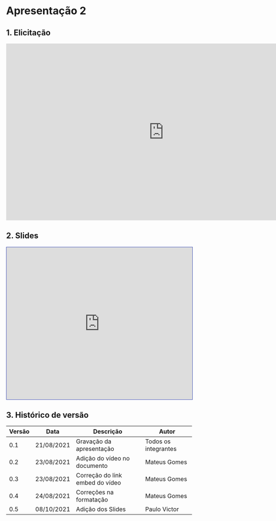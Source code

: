 # Apresentação 2

## 1. Elicitação

<center>

<iframe width="854" height="480" src="https://www.youtube.com/embed/lzVCVlu8LpM" title="YouTube video player" frameborder="0" allow="accelerometer; autoplay; clipboard-write; encrypted-media; gyroscope; picture-in-picture" allowfullscreen></iframe>

</center>

## 2. Slides

<iframe loading="lazy" style="width: 100%; height: 25.8rem; border: 1px solid #4051B5; padding: 0; margin: 0;" src="https://www.canva.com/design/DAEnsHD_Kc8/view?embed"> </iframe>

## 3. Histórico de versão

| Versão | Data       | Descrição                       | Autor                |
| ------ | ---------- | ------------------------------- | -------------------- |
| 0.1    | 21/08/2021 | Gravação da apresentação        | Todos os integrantes |
| 0.2    | 23/08/2021 | Adição do vídeo no documento    | Mateus Gomes         |
| 0.3    | 23/08/2021 | Correção do link embed do vídeo | Mateus Gomes         |
| 0.4    | 24/08/2021 | Correções na formatação         | Mateus Gomes         |
| 0.5    | 08/10/2021 | Adição dos Slides               | Paulo Victor         |
